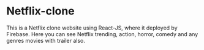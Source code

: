 # Netflix-clone
This is a Netflix clone website using React-JS, where it deployed by Firebase. Here you can see Netflix trending, action, horror, comedy and any genres movies with trailer also.
